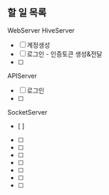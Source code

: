 
## 할 일 목록

WebServer
HiveServer
- [ ] 계정생성
- [ ] 로그인 - 인증토큰 생성&전달
- [ ] 
APIServer
- [ ] 로그인
- [ ] 

SocketServer
- [ ] 
- [ ] 
- [ ] 
- [ ] 
- [ ] 
- [ ] 
- [ ] 
- [ ] 

